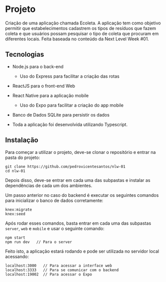 # Projeto

Criação de uma aplicação chamada Ecoleta. A aplicação tem como objetivo permitir que estabelecimentos cadastrem os tipos de resíduos que fazem coleta e que usuários possam pesquisar o tipo de coleta que procuram em diferentes locais. 
Feita baseada no conteúdo da Next Level Week #01.

## Tecnologias

- Node.js para o back-end
  * Uso do Express para facilitar a criação das rotas
- ReactJS para o front-end Web 
- React Native para a aplicação mobile
  * Uso do Expo para facilitar a criação do app mobile
- Banco de Dados SQLite para persistir os dados

- Toda a aplicação foi desenvolvida utilizando Typescript.

## Instalação

Para começar a utilizar o projeto, deve-se clonar o repositório e entrar na pasta do projeto:

```
git clone https://github.com/pedrovicentesantos/nlw-01
cd nlw-01
```

Depois disso, deve-se entrar em cada uma das subpastas e instalar as dependências de cada um dos ambientes.

Um passo anterior no caso do backend é executar os seguintes comandos para inicializar o banco de dados corretamente:

```
knex:migrate
knex:seed
```

Após rodar esses comandos, basta entrar em cada uma das subpastas `server`, `web` e `mobile` e usar o seguinte comando:

```
npm start
npm run dev   // Para o server
```

Feito isto, a aplicação estará rodando e pode ser utilizada no servidor local acessando:

```
localhost:3000   // Para acessar a interface web
localhost:3333   // Para se comunicar com o backend
localhost:19002  // Para acessar o Expo
```

